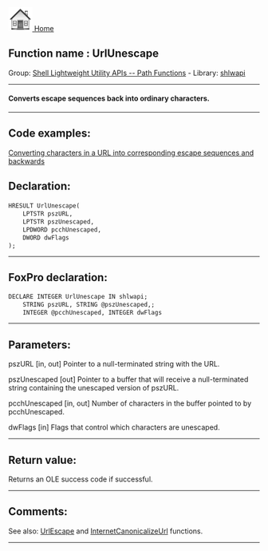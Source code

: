 [<img src="../../images/home.png"> Home ](https://github.com/VFPX/Win32API)  

## Function name : UrlUnescape
Group: [Shell Lightweight Utility APIs -- Path Functions](../../functions_group.md#Shell_Lightweight_Utility_APIs_--_Path_Functions)  -  Library: [shlwapi](../../Libraries.md#shlwapi)  
***  


#### Converts escape sequences back into ordinary characters.
***  


## Code examples:
[Converting characters in a URL into corresponding escape sequences and backwards](../../samples/sample_396.md)  

## Declaration:
```foxpro  
HRESULT UrlUnescape(
	LPTSTR pszURL,
	LPTSTR pszUnescaped,
	LPDWORD pcchUnescaped,
	DWORD dwFlags
);  
```  
***  


## FoxPro declaration:
```foxpro  
DECLARE INTEGER UrlUnescape IN shlwapi;
	STRING pszURL, STRING @pszUnescaped,;
	INTEGER @pcchUnescaped, INTEGER dwFlags  
```  
***  


## Parameters:
pszURL
[in, out] Pointer to a null-terminated string with the URL. 

pszUnescaped
[out] Pointer to a buffer that will receive a null-terminated string containing the unescaped version of pszURL.

pcchUnescaped
[in, out] Number of characters in the buffer pointed to by pcchUnescaped.

dwFlags
[in] Flags that control which characters are unescaped.   
***  


## Return value:
Returns an OLE success code if successful.  
***  


## Comments:
See also: [UrlEscape](UrlEscape.md) and [InternetCanonicalizeUrl](../wininet/InternetCanonicalizeUrl.md) functions.  
  
***  

